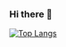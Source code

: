 ### Hi there 👋
<!--
[![ZavierJin's GitHub stats](https://github-readme-stats.vercel.app/api?username=zavierjin&count_private=true&show_icons=true)](https://github.com/anuraghazra/github-readme-stats)
[![Top Langs](https://github-readme-stats.vercel.app/api/top-langs/?username=zavierjin&layout=compact&include_all_commits=true&count_private=true)](https://github.com/anuraghazra/github-readme-stats)
-->

<!--
<p align="left">
<img height="200em" src="https://github-readme-stats.vercel.app/api?username=zavierjin&count_private=true&show_icons=true&include_all_commits=true" align = "center"/>
<img height="170em" src="https://github-readme-stats.vercel.app/api/top-langs?username=zavierjin&show_icons=true&locale=en&layout=compact&include_all_commits=true&count_private=true" align = "center"/>
</p>
-->
[![Top Langs](https://github-readme-stats.vercel.app/api/top-langs/?username=zavierjin&layout=compact&langs_count=6&include_all_commits=true&count_private=true&exclude_repo=Pulse-Oximeter)](https://github.com/anuraghazra/github-readme-stats)
<!--
| <a href="https://github.com/anuraghazra/github-readme-stats"><img height="200em" align="center" src="https://github-readme-stats.vercel.app/api?username=zavierjin&show_icons=true&hide_border=true&count_private=true" alt="ZavierJin's github stats" /></a> | <a href="https://github.com/anuraghazra/github-readme-stats"><img height="150em" align="center" src="https://github-readme-stats.vercel.app/api/top-langs/?username=zavierjin&layout=compact&langs_count=6&include_all_commits=true&count_private=true&hide_border=true&exclude_repo=Pulse-Oximeter" /></a> |
| ------------- | ------------- |
-->

<!--
**ZavierJin/ZavierJin** is a ✨ _special_ ✨ repository because its `README.md` (this file) appears on your GitHub profile.

Here are some ideas to get you started:

- 🔭 I’m currently working on ...
- 🌱 I’m currently learning ...
- 👯 I’m looking to collaborate on ...
- 🤔 I’m looking for help with ...
- 💬 Ask me about ...
- 📫 How to reach me: ...
- 😄 Pronouns: ...
- ⚡ Fun fact: ...
-->
